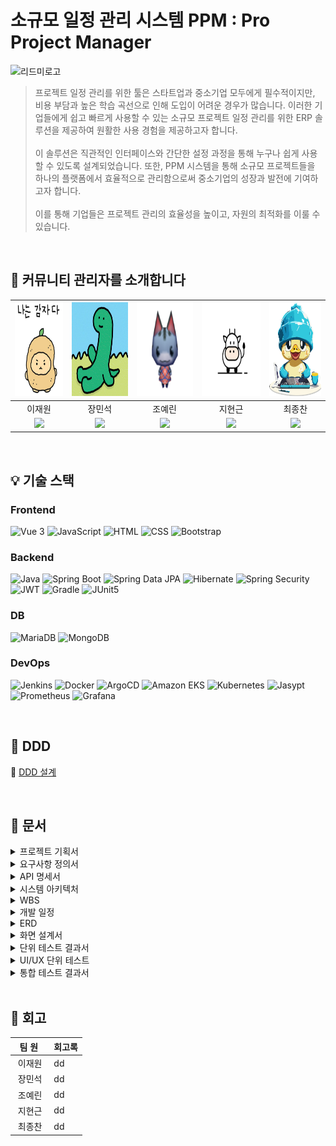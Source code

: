 # 소규모 일정 관리 시스템 PPM : Pro Project Manager

![리드미로고](https://github.com/beyond-sw-camp/be04-final-OmokNoonE-PPM/assets/118791747/73fc2228-35fc-4ca2-9e4b-7494af55a4a4)


>   프로젝트 일정 관리를 위한 툴은 스타트업과 중소기업 모두에게 필수적이지만, 비용 부담과 높은 학습 곡선으로 인해 도입이 어려운 경우가 많습니다. 이러한 기업들에게 쉽고 빠르게 사용할 수 있는 소규모 프로젝트 일정 관리를 위한 ERP 솔루션을 제공하여 원활한 사용 경험을 제공하고자 합니다.<br>
 <br> 이 솔루션은 직관적인 인터페이스와 간단한 설정 과정을 통해 누구나 쉽게 사용할 수 있도록 설계되었습니다. 또한, PPM 시스템을 통해 소규모 프로젝트들을 하나의 플랫폼에서 효율적으로 관리함으로써 중소기업의 성장과 발전에 기여하고자 합니다.<br>
 <br> 이를 통해 기업들은 프로젝트 관리의 효율성을 높이고, 자원의 최적화를 이룰 수 있습니다.


<br>

## 👋 커뮤니티 관리자를 소개합니다

| [<img src="https://github.com/beyond-sw-camp/be04-final-OmokNoonE-PPM/blob/main/docs/img/contributors/%EC%9D%B4%EC%9E%AC%EC%9B%90.png?raw=true" height=150/>](https://github.com/jlee38266) | [<img src="https://github.com/beyond-sw-camp/be04-final-OmokNoonE-PPM/blob/main/docs/img/contributors/%EC%9E%A5%EB%AF%BC%EC%84%9D.jpg?raw=true" height=150/>](https://github.com/ms1011) | [<img src="https://github.com/beyond-sw-camp/be04-final-OmokNoonE-PPM/blob/main/docs/img/contributors/%EC%A1%B0%EC%98%88%EB%A6%B0.png?raw=true" height=150/>](https://github.com/orlzlL) | [<img src="https://github.com/beyond-sw-camp/be04-final-OmokNoonE-PPM/blob/main/docs/img/contributors/%EC%A7%80%ED%98%84%EA%B7%BC.png?raw=true" height=150/>](https://github.com/jihyeongeun) | [<img src="https://github.com/beyond-sw-camp/be04-final-OmokNoonE-PPM/blob/main/docs/img/contributors/%EC%B5%9C%EC%A2%85%EC%B0%AC.png?raw=true" height=150/>](https://github.com/CJC0512) |
| :----------------------------------------------------------: | :----------------------------------------------------------: | :----------------------------------------------------------: | :----------------------------------------------------------: | :----------------------------------------------------------: |
|                            이재원                            |                            장민석                            |                            조예린                            |                            지현근                            |                            최종찬                            |
| [<img src="https://img.shields.io/badge/Github-Link-181717?logo=Github">](https://github.com/jlee38266) | [<img src="https://img.shields.io/badge/Github-Link-181717?logo=Github">](https://github.com/ms1011) | [<img src="https://img.shields.io/badge/Github-Link-181717?logo=Github">](https://github.com/orlzlL) | [<img src="https://img.shields.io/badge/Github-Link-181717?logo=Github">](https://github.com/jihyeongeun) | [<img src="https://img.shields.io/badge/Github-Link-181717?logo=Github">](https://github.com/CJC0512) |




<br>

## 💡 기술 스택

### Frontend

![Vue 3](https://img.shields.io/badge/Vue_3-4FC08D.svg?&logo=vue.js&logoColor=white)
![JavaScript](https://img.shields.io/badge/JavaScript-F7DF1E.svg?&logo=javascript&logoColor=black)
![HTML](https://img.shields.io/badge/HTML-E34F26?logo=html5&logoColor=white)
![CSS](https://img.shields.io/badge/CSS-1572B6?logo=css3&logoColor=white)
![Bootstrap](https://img.shields.io/badge/Bootstrap_5-563D7C?logo=bootstrap&logoColor=white)

### Backend

![Java](https://img.shields.io/badge/Java-17-007396.svg?&logo=java&color=red)
![Spring Boot](https://img.shields.io/badge/Spring_Boot-3-6DB33F.svg?&logo=spring-boot&color=lightgreen)
![Spring Data JPA](https://img.shields.io/badge/Spring_Data_JPA-6DB33F.svg?&logo=spring-data-JPA)
![Hibernate](https://img.shields.io/badge/Hibernate-59666C.svg?&logo=hibernate)
![Spring Security](https://img.shields.io/badge/Spring_Security-6DB33F.svg?&logo=spring-security&logoColor=white)
![JWT](https://img.shields.io/badge/JWT-000000.svg?&logo=json-web-token&logoColor=white)
![Gradle](https://img.shields.io/badge/Gradle-8.7-02303A.svg?&logo=gradle)
![JUnit5](https://img.shields.io/badge/JUnit5-25A162.svg?&logo=junit5&logoColor=white&color=green)

### DB

![MariaDB](https://img.shields.io/badge/MariaDB-10.11.6-003545.svg?&logo=mariadb&logoColor=white)
![MongoDB](https://img.shields.io/badge/MongoDB%20Atlas-7.0.11-47A248.svg?&logo=mongodb&logoColor=white)


### DevOps

![Jenkins](https://img.shields.io/badge/Jenkins-2.460-D24939?logo=jenkins&logoColor=white)
![Docker](https://img.shields.io/badge/Docker-26.1.3-2496ED.svg?&logo=docker&labelColor=555555&logoColor=white)
![ArgoCD](https://img.shields.io/badge/ArgoCD-2.11.2-F47C42.svg?&logo=argo&labelColor=555555&logoColor=white)
![Amazon EKS](https://img.shields.io/badge/Amazon%20EKS-232F3E?logo=amazon-eks&logoColor=white)
![Kubernetes](https://img.shields.io/badge/Kubernetes-1.29-326CE5.svg?&logo=kubernetes&logoColor=white)
![Jasypt](https://img.shields.io/badge/Jasypt-0045B9?logo=Jasypt&logoColor=white)
![Prometheus](https://img.shields.io/badge/Prometheus-FF5722?logo=prometheus&logoColor=white)
![Grafana](https://img.shields.io/badge/Grafana-FCC624?logo=grafana&logoColor=white)

<br>



## 🎨 DDD
🔗 <a href="https://miro.com/app/board/uXjVKQtve4I=/?share_link_id=857640009601">DDD 설계</a>

<br>



## 📃 문서
<details>
  <summary>프로젝트 기획서</summary>
 
  <img width="491" alt="image" src="https://github.com/beyond-sw-camp/be04-final-OmokNoonE-PPM/blob/main/docs/img/%ED%94%84%EB%A1%9C%EC%A0%9D%ED%8A%B8%20%EA%B8%B0%ED%9A%8D%EC%84%9C.png?raw=true">
  
</details>


<details>
  <summary>요구사항 정의서</summary>
 
<img width="991" alt="image" src="https://github.com/beyond-sw-camp/be04-final-OmokNoonE-PPM/blob/main/docs/img/%EC%9A%94%EA%B5%AC%EC%82%AC%ED%95%AD%20%EC%A0%95%EC%9D%98%EC%84%9C.png?raw=true">

</details>



<details>
  <summary>API 명세서</summary>
 
![API명세서](https://github.com/beyond-sw-camp/be04-final-OmokNoonE-PPM/blob/main/docs/img/API%20%EB%AA%85%EC%84%B8%EC%84%9C.png?raw=true)

</details>


<details>
  <summary>시스템 아키텍처</summary>
 
![시스템 아키텍처](https://github.com/beyond-sw-camp/be04-final-OmokNoonE-PPM/blob/main/docs/img/%EC%8B%9C%EC%8A%A4%ED%85%9C%20%EC%95%84%ED%82%A4%ED%85%8D%EC%B2%98.png?raw=true)

</details>



<details>
  <summary>WBS</summary>
 
![WBS](https://github.com/beyond-sw-camp/be04-final-OmokNoonE-PPM/blob/main/docs/img/WBS.png?raw=true)

</details>

<details>
  <summary>개발 일정</summary>
 
  ✈ <a href="https://github.com/orgs/OmokNoonE/projects/8/views/4">github Project</a>
  
</details>

<details>
  <summary>ERD</summary>
 
![ERD](https://github.com/beyond-sw-camp/be04-final-OmokNoonE-PPM/blob/main/docs/img/ERD.png?raw=true)

</details>




<details>
  <summary>화면 설계서</summary>
 
<img width="1050" alt="image" src="https://github.com/beyond-sw-camp/be04-final-OmokNoonE-PPM/blob/main/docs/img/%ED%99%94%EB%A9%B4%20%EC%84%A4%EA%B3%84%EC%84%9C.png?raw=true">

</details>




<details>
  <summary>단위 테스트 결과서</summary>
 
<img width="1152" alt="image" src="https://github.com/beyond-sw-camp/be04-final-OmokNoonE-PPM/blob/main/docs/img/%EB%8B%A8%EC%9C%84%20%ED%85%8C%EC%8A%A4%ED%8A%B8%20%EA%B2%B0%EA%B3%BC%EC%84%9C.png?raw=true">

</details>

<details>
  <summary>UI/UX 단위 테스트</summary>
 
![UI:UX](https://github.com/beyond-sw-camp/be04-final-OmokNoonE-PPM/blob/main/docs/img/UIUX%20%EB%8B%A8%EC%9C%84%20%ED%85%8C%EC%8A%A4%ED%8A%B8.png?raw=true)

</details>


<details>
  <summary>통합 테스트 결과서</summary>
 
![통합](https://github.com/beyond-sw-camp/be04-final-OmokNoonE-PPM/blob/main/docs/img/%ED%86%B5%ED%95%A9%20%ED%85%8C%EC%8A%A4%ED%8A%B8%20%EA%B2%B0%EA%B3%BC%EC%84%9C.png?raw=true)

</details>






<br>

## 🤔 회고

| &nbsp;&nbsp;팀&nbsp;원&nbsp;&nbsp;&nbsp; | 회고록 |
| :--------------------------------------: | ------ |
|                  이재원                  | dd |
|                  장민석                  | dd |
|                  조예린                  | dd |
|                  지현근                  | dd |
|                  최종찬                  | dd |


